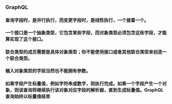 ### GraphQL

#### 查询字段时，是并行执行，而变更字段时，是线性执行，一个接着一个。
#### 一个接口是一个抽象类型，它包含某些字段，而对象类型必须包含这些字段，才能算实现了这个接口。
#### 联合类型的成员需要是具体对象类型；你不能使用接口或者其他联合类型来创造一个联合类型。
#### 输入对象类型的字段当然也不能拥有参数。
#### 如果字段产生标量值，例如字符串或数字，则执行完成。如果一个字段产生一个对象，则该查询将继续执行该对象对应字段的解析器，直到生成标量值。GraphQL 查询始终以标量值结束
